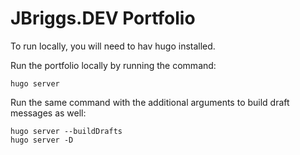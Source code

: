 # JBriggs.DEV Portfolio

To run locally, you will need to hav hugo installed.

Run the portfolio locally by running the command:

```shell
hugo server 
```

Run the same command with the additional arguments to build draft messages as well:

```shell
hugo server --buildDrafts
hugo server -D
```
